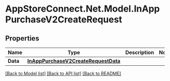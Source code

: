 # AppStoreConnect.Net.Model.InAppPurchaseV2CreateRequest

## Properties

Name | Type | Description | Notes
------------ | ------------- | ------------- | -------------
**Data** | [**InAppPurchaseV2CreateRequestData**](InAppPurchaseV2CreateRequestData.md) |  | 

[[Back to Model list]](../README.md#documentation-for-models) [[Back to API list]](../README.md#documentation-for-api-endpoints) [[Back to README]](../README.md)

